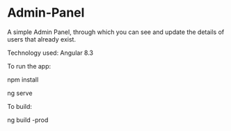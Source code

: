 # Admin-Panel

A simple Admin Panel, through which you can see and update the details of users that already exist.

Technology used: Angular 8.3

To run the app: 

npm install

ng serve

To build:

ng build -prod
